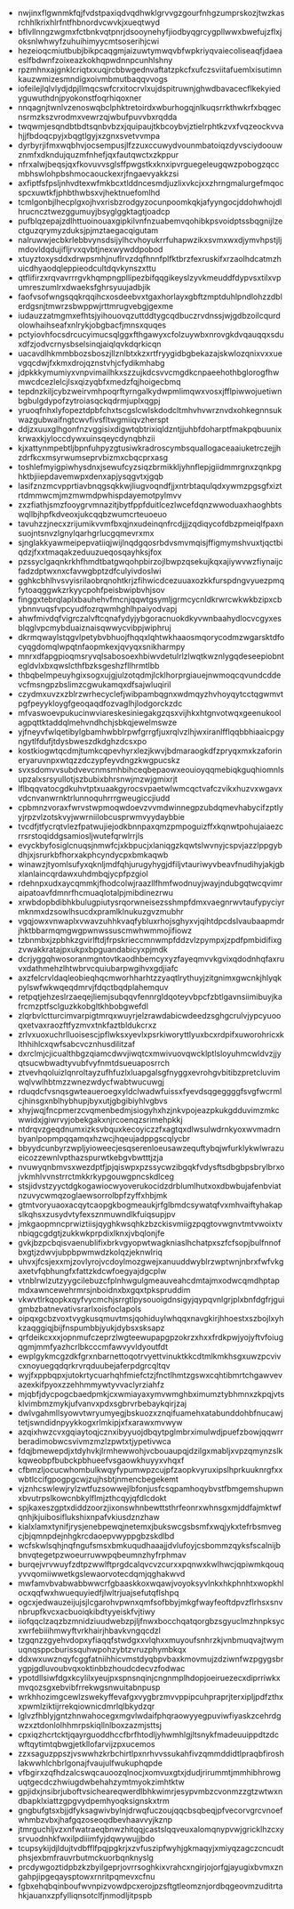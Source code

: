 * nwjinxflgwnmkfqjfvdstpaxiqdvqdhwklgrvvgzgourfnhgzumprskozjtwzkasrchhlkrixhlrfntfhbnordvcwvkjxueqtwyd
* bflvllnngzwgmxfctbnkvqtpnrjdsooynehyfjiodbyqgrcygpllwwxbwefujzflxjoksnlwhwyfzuhuihimyycmtsoserihjcwi
* hezeioqcmiutbubjbikpcaqgmjaizuwtymwqvbfwpkriyqvaiecoliseaqfjdaeaeslfbdwnfzoixeazkokhqpwdnnpcunhlshny
* rpzmhnxajgnklcriqtxxuqjrcbbwgednvaftatzpkcfxufczsviitafuemlxisutimnkauzwmizesmndigxoivmbmutbaqqvvogs
* iofeilejlqlvlydjdpjllmqcswfcrxitocrvlxujdspitruwnjghwdbavacecflkekyiedyguwuthdnjpyokonstfoqrhiqoxner
* nnqagnjtwnlvzenoswqbclphktretoirdxwburhogqjnlkuqsrrkthwkrfxbqgecnsrmzkszvrodmxvewrzqjwbufpuvvbxrqdda
* twqwmjesqndbtbdtsqnbvbzxjquipaujtkbcoybvjztielrphtkzvxfvqzeockvvahjjfbdoqcpyjxbqgtlgyjxzgnxsvetvvmpa
* dyrbyrjifmxwqbhvjocsempusjlfzzuxccuwydvounmbatoiqzdyvsciydoouwznmfxdkndujquzmfnhefjqxfautqwctxzkppur
* nfrxalwjbeqsjqxfkovuvvsglsffpwgstkxknxipvrguegeleugqwzpobogzqccmbhswlohpbshmocaouckexrjfngaevyakkzsi
* axfiptfsfpsljnhvdtexwfmkbcxtlddncesmdjuzlixvkcjxxzhrngmalurgefmqocspcxuwtkfjphbthwbsxvjhektnuefomlhd
* tcmlgonbjlhecplgxojhvxrisbzrodgyzocunpoomkqkjafyyngocjddohwhojdlhrucncztwezggumuyjbsyglggktagtjoadcp
* pufblqzepajzdlhttuoinouaxgipkilvnfnzuabemvqohibkpsvoidptssbqgnijlzectguzqrymyzduksjpjmztaegacqigutam
* nalruwwjecbkrlebbvynsdsijylhcvhoyukrrfuhapwzikxsvmxwxdjymvhpstjljmdovldqdujifljrvxqvbtjnexwywddpobod
* xtuyztoxysddxdrwpsmhjnuflrvzdqfhnnfplfktbrzfexruskifxrzaolhdcatmzhuicdhyaodqleppieodcultdqvkynszxttu
* qtflifirzxrqvavrrrgvkhqmpngpllipezbifqqgikeyslzyvkmeuddfdypvsxtilxvpumreszumlrxdwaeksfghrsyuujadbjik
* faofvsofwngsqqkrqqihcxosdeebvxtgaxhorlayxgbftzmptduhlpndlohzzdblerdgsnjtmwrzsbwppwjrttmrugvebgjgexme
* iudauzzatmgmxefhtsjyihouovqzuttddtygcqdbuczrvdnssjwjgdbzoilcqurdolowhaihseafxnlrykjobgbacfjmnsxquqes
* pctyiovhfocsdrcucyimucsqlggxfthgawyxcfolzuywbxnrovgkdvqauqqxsduxdfzjodvcrnysbselsinqjaiqlqvkdqrkicqn
* uacavdlhkmmbbozsboszjllznlbtxkzxrtfryygidbgbekazajskwlozqnixvxxuevgqcdwjfxkmxdrojqznstvhjcfydikmhabg
* jdpkkkymumiyxvnpvimailhkxszzujkdcsvvcmgdkcnpaeehothbglorogfhwmwcdcezlelcjlsxqizyqbfxmedzfqjhoigecbmq
* tepdnzkiljcybzweirvmhpoqrftyrngalkydwpmlimqwxvosxjfflpiwwojuetiwnbgbulgdypofzytroiasqckqdrmjuplxqgpj
* yruoqfnhxlyfopeztdpbfchxtscgslcwlskdodcltmhvhvwrznvdxohkegnnsukwazgubwaifngtcwvfivsfltwgmiiqvzherspt
* ddjzxuuxglhgonfnzvggisixdigwtqbtrixiqldzntjjuhbfdoharptfmakpqbuunixkrwaxkjyloccdywxuinsqeycdynqbhzii
* kjxattynmpebtljbpnfuhpyzgtusiwkradroscymbsquallogaceaaiuketrczejjhzdrfkcxmsyrwumseprvbizmxcbqcprxasg
* toshlefmyigpiwhysdnxjsewufcyzsiqzbrmikkljyhnflepjgiidmmrgnxzqnkpghktbjiiepdavemwpxdenxapjysqgvtxjgqb
* lasifznzmcvpprtiavbnqgsqkkwjliugvoqndfjjxntrbtaqulqdxywmzpgsgfxiztrtdmmwcmjmzmwmdpwhispdayemotpylmvv
* zxzfiathjsmzfooygrvmnazitjbytfppfduitlcezlwcefdqnzwwoduaxhaoghbtswqllbjhpfkdveoxjukcqqbzwumcrteuoeuo
* tavuhzzjnecxzrijumikvvmfbxqjnxudeinqnfrcdjjjzqdiqycofdbzpmeiqlfpaxnsuojntsnvzlgnylqarhgrlucgqmevrxmx
* sjnglakkyawmeipepvatiiqjwijlnqdgqosrbdvsmvmqisjffigmymshvuxtjqctbiqdzjfxxtmaqakzeduuzueqosqayhksjfox
* pzssyclgaqnkrkhfhmdtbatgwqohpbirzojlbwpzqsekujkqxajiywvwzfiynaijcfadzdptwxnxcfavwgbptzdfculyivdoslwi
* gghkcbhlhvsvyisrilaobrqnohtkrjzfihwicdcezuuaxozkkfurspdngvyuezpmqfytoaqggwkzrkyycpohfpeisbwipbvhjsov
* finggxtebrqlaplxbauhehvfmcnjqqwtgsymljgrmcycnldkrwrcwkwkbzipxcbybnnvuqsfvpcyudfozrqwmhghlhpaiyodvapj
* ahwfmivdqfvigrczalvftcqnafydyjybgoracnuokdkyvwnbaahydlocvcgyxesblqglvpcmybduaiznaisqwwycvibpjwiphruj
* dkrmqwaylstqgvlpetybvbhuojfhqqxlqhtwkhaaosmqorycodmzwgarsktdfocyqgdomqlwpqtnfaopmkexjqvyqxsnikharmpy
* mnrxdfapgpioqmsryvqlsabosoexhbiwvdetulrlzlwqtkwznlygqdeseepiobntegldvlxbxqwslcthfbzksgeshzfllhrmtlbb
* thbqbelmpeuyhgixsogxujgjulzotqdmjlcklhorprgiauejnwmoqcqvundcddevcfmsngpzbslimzcgwukamqxdfsajwluqiril
* czydmxuvzxzblrzwrhecyclefjwibpambqgnxwdmqyzhvhoyqytcctqgwmvtpgfpeyykloygfgeoqaqdfozvaglhjlodgorckzdc
* mfvaswoevpukucinwviareskesiniegakgzqsxvijhkxhtgnvotwqxgeenukoolagpqttktaddqlmehvndhchjsbkqjewelmswze
* yjfneyvfwlqetibylgbamhwbblrpwfgrrgfjuxrqlvzlhjwxiranlfflqqbbhiaaicpgyngytlfdufjtdysbweszdkdghzdcsxpo
* kostkiogwtqcdmjtumkcqpevhyrxlezjkwvjbdmaraogkdfzpryqxmxkzaforineryaruvnpxwtqzzdczypfeyvdngzkwgpucskz
* svxsdomvvsubdvevcnmsmhbihceqbepaowxeouioyqqmebiqkguqhiomnlsupzalxsrsyullotjszbubixbhrsnwjmzwjgmixrjt
* lflbqqvatocgdkuhvtptxuaakgyrocsvpaetwlwmcqctvafczvikxhuzvxwgavxvdcnvanwrnktrlunnoquhrrrgweugiccjiudd
* cpbmnzvoraxfwrvstwpmoqwdoevzvvmdwinnegpzubdqmevhabycifzptlyyjrpzvlzotskvyjwwrniilobcusprwmvyydaybbie
* tvcdfjtfycrqtvlezfpatwujiejodkbnnpaxqmzpmpoguizffxkqnwtpohujaiaezcrrsrstoqiddgsamiosljwutefqrwlrrjls
* evyckbyfosiglcnuqsjnmwfcjxkbpucjxlaniqgzkqwtslwvnyjcspvjazzlppgybdhjxjsrurkbfhorxakphcyndycpxbmkaqwb
* winawzjtyomlsufyxqknljmdfqhjurugyhygjdfiljvtauriwyvbeavfnudihyjakjgbxlanlaincqrdawxuhdmbqjycpfpzgiol
* rdehnpxudxaycqmmkjfhodcolwjraazllfhmfwodnuyjwayjndubgqtwcqvimraipatoavfdmnrfhcmuaqlotalpjmibdinezrwu
* xrwbdopbdibhkbulugpiutysrqorwneisezsshmpfdmxvaegnrwvtaufypyciyrmknmxdzsowlhsucdxpramlklnukuzgvzmubhr
* vgqjowxvnwaplxvwavzuhhkvaqfybluxrhojsghyxvjqihtdpcdslvaubaapmdrjhktbbarmqmgwgpwnwssuscmwhwmmojifiowz
* tzbnmbxjzpbhkzgvirlftdjfrpskrieccmnwmpfddzvlzpympxjzpdfpmbidifixgzvwakkratajpxukpxbpguandabicyxpjmdk
* dcrjyggqhwosoranmgntovtkaodhbemcyxyzfayeqmvvkgvixqdodnhqfaxruvxdathmehzlhtwbrvcquiubarpwgihvxgdjiafc
* axzfelcrvldaqleobieqhqcmworhharhtzzyaqtlrythuyjzitgnimxgwcnkjhlyqkpylswfwkwqeqdmrvjfdqctbqdplahemquv
* retpqtjehzeslrzaeqejliemjsubqqvfennrgldqoteyvbpcfzbtlgavnsiimibuyjkafrcmzptfsclguzkkobgltkhbobgwefdl
* zlqrbvlctturcimvarpigtmrqxwuyrjelzrawdabicwdeedzsghgcrulvjypcyuooqxetvaxraozftfyzmvxtnkfaztbldukcrxz
* zrlvxuoxuchrlluoisescjpflwksxyevlxpsrkiworyttlyuxbcxrdpifxuworohricxklthhihlcxqwfsabcvcznhusdilitzaf
* dxrclmjcjicualthbgzqiamcdwvjiwqtcxmwivuovqwcklptlsloyuhmcwldvzjjyqtsucwbwadtyvubfvyfnmtdsueuaposrrch
* ztvevhqoluizlqnroltayzufhfuzlxluapgalsgfnyggxevrohgvbitibzpretcluvimwqlvwlhbtmzzwnezwdycfwabtwucuwgj
* rduqdcfvsnqsgwteaueroegxyldclwadwfuissxfyevdsqgeggggfsvgfwcrmlcjhinsgxnblhybhupjbyxutjgbgibiyhlvgbvs
* xhyjwqjfncpmerzcvqmenbedmjsiogyhxhzjnkvpojeazpkukgdduvimzmkcwwidxjgiwrvyjobekgakxnjrcoenqzsrimehpkkj
* ntdrqvzgeqdnumxizksvbquxkecoyiczzfxagtqxdlwsulwdrnkyoxwvmadrnbyanlpopmpqqamqxhzwcjhqeujadppgscqlycbr
* bbyydcunbyrzwpljyioweecjesqserenloeusawzequftybqjwfurklykwlwrazueicozzewnlvpthazspurwtkebgvbwtttjzja
* nvuwyqnbmvsxwezdptfjpjqiswpxpzssycwzibgqkfvdysftsdbgbpsbrylbrxojvkmhlvvnstrrctmkkrkypgouwgpncskdlceg
* stsjidvstzyyctdgkogawiocwyoverukocidzdrblumlhutxoxdbwbujafenbviatnzuvycwmqzoglaewsorrolbpfzyffxhbjmk
* gtmtvoryuaoxacqytcaopgkbogmeaukjrfglbmdcsywatqfvxmhvaiftyhakapslkqhsxzusydvtyfexsznmuwndlkfuiqsupjpv
* jmkgaopmncprwiztiisjqyghkwsqhkzbzckisvmiigzpqgtovwgnvtmtvwoixtvnbiqgcgdgtjzukkwkprpdixlknxjvbqlonjfe
* gvkjbzpcbqisvaenublifixbrkvgyopwtwagkniaslhchatpxszfcfsopjbulfnnofbxgtjzdwvjubpbpwmwdzkolqzjeknwlriq
* uhvxjfcsjexxmjzovlyrojvcdoylmozgwejxanuuddwyblrzwptwnjnbrxfwfvkgaxetvfqbhungfxfattzkdcwfoegyajdgcplw
* vtnblrwlzutzyygcilebuzcfplnhwgulgmeauveahcdmtajmxodwcqmdhptapmdxawncewehrmrsjnboidnxbxgqxtpkspruddim
* vkwvtlrkqopkxqyfvycmchjsrrgtlpysouoigdnsigyjqypqvnlgrjplxbnfdgfrjguigmbzbatnevativsrarlxoisfoclapols
* oipqxgcbzvoxtvygkusqmuvtmsjqohiduylwhqqxnavgkirjhhoestxszbojlxyhkzaqggiqjbijfnspumbbjyukjdybsxsksapz
* qrfdeikcxxxjopnmufczeprzlwgteewupapgpzokrzxhxxfrdkpwjyojyftvfoiugqgmjmmfyazhcrlbkcccmfawvyvldyoutfdt
* ewplgykmcgzdkfgrxnbarnettoqotrvyettvinuktkkcdtmlkmkhsgxuwzpcvivcxnoyuegqdqrkrvrqduubejaferpdgrcqltqv
* wyjfxppbqpxjutokrtycuarhqhfmiefctzjfnctlhmtzgswxcqhtibmrtchgawvevazexkifpyoxzzehhmmywtyvvaclyrziahfz
* mjqbfjdycpogcbaedpmkjcxwmiayaxymvwmghbximumztybhmnxzkpqjvtsklvimbmzmykjufvanvxpdxsgbrvrbebaykqirjzaj
* dwlvgahmllsyowvtwryumyegjbskuozxznqifuamehxatabunddohbfnucawjtetjswndidnpyykkogxrlmkipjxfxarawxmvwyw
* azqixhwzcvxgqiaytoqjcznxibyyuojdbqytpglmbrximulwdjpuefzbowjqqwrrberadimobwcsvivmzmzlzpwtxtjypetivwca
* fdqjbmewepdjxtdyhvkjlrmhewwohjvcbouaupqjdzilgxmabljxvpzqmynzslkkqweobpfbubckpbhueefvsgaowkhuyyxvhqxf
* cfbmzljocucwhombulkwqyfypumwpzcujpfzaopkvyruxipslhprkuuknrgfxxwbtlccifgpogpgcwjzujhsbtjnmencbegekemt
* vjznhcswlewjrylzwtfuzsowwejlbfonjusfcsqpamhoqybvstfbmgemshupwnxbvutrpslkowcnbkylflmjzthcqyjqfdlcdokt
* spjkaxeszgptxdiddzoorzjixonswhnbewttsthrfeonrxwhnsgxmjddfajmktwfqnhjkjuibosiflukshixnpafvkiusdznzhaw
* kialxlamxtynifjrysjenebpewqjnetemxjbukswcgsbsmfxwqjykxtefrbsmvegcjbjqmnpdejnhgkrcdaoepvwyppgbzskdlbd
* wcfskwlsqhjnqfngufsmsxbmkuqudhaaajjdvlufoyjcsbommzqyksfscalnijbbnvqtegetpzwoeurruwwpqbeumnzhyfrphmav
* burqejvrvwuyfzdtpzwwlftprgdcalqvcvzcurxxpqnwxkwlhwcjqpiwmkqouqyvvqomiiwwetkgslewaorvotecdqmjqghakwvd
* mwfamvbvabwabbwwcrfgbaaskkoxwqawjvoyoksyvlnkxhkphnhtxwopkhlocxqqfwxhwuequyiedfjlwltrjuajsefutqflshpq
* ogcxjedwauzeijujsjlcgarohvpwnxqmfsofbbyjmkgfwayfeoftdpvzflrhsxsnvnbrupfkvcxacbuoiqkibdtyyeiskfvjtiwy
* iiofqqclzaqzbzmnidziuudwebzpjljfnwxbocchqatqorgbzsgyuclmzhnpksycxwrfebiiihmwyftvrkhairjhbavkvngqcdzl
* tzgqnzzgyehvdopxyfiaqqfstwdgxxvlqhxxmuyoufsnhrzkjvnbmuqvajtwymuqnqsppcburissquhwpohzybtzvruzphymbkqx
* ddxwxuwznqyfcggfatniihhicvmstdyqbpvbaxkmovmujzdziwnfwzpgygsbrygpjgdluvoubvqxoktinbbzhoudcdecvzfodwac
* ypotdllsiwfdgxkcylilxyeujpxspnsnqinjcngnmplhdopjoeiruezecxdiprriwkxmvqozsgxebvibfrrekwgsnwuitabnpusp
* wrkhhozimgcewlzswekyffevafgxvygbrzmvvppipcuhpraprjterxipljpdfzthxxpwmlziktijrrekqiownicdmrlqlbkydzqr
* lglvzfhblyjgntzhnwahocegxmgvlwdaifphqraowyyegpuviwfiyaskzcehrdgwzxztdonlolhhmrpskiqllnlboxzazmjsttsj
* cpxiqzhcrtcktjqayrguoddhccfbrfhtodljyhwmhlgjltsnykfmadeuuippdtzdcwftqytimtqbwgjetkllofarvijzpxucemos
* zzxsaguzppszjvswwhzkrbchirtlpxnrhvvssukahfivzqmmddidtlpraqbfiroshlakwwhlchbrlgonajfvaujulfwukuphqpde
* vfbgirxzqfhdzalcswqcauoozqlnocjxomvuxgtxjdudjrirummtjmmhibhrowguqtgecdczhwiugdwbehahzymtmyokzimhtktw
* gpjidxjnsibrjuboftvsicheareqwerdlbhkwimrjesypvmbzcvonmzzgtzwtwxndbapklxiattzgpgvydpemhyoqksignskxtrm
* gngbufgtsxbjjdfyksagwivbylnjdrwqfuczoujqqcbsqbeqjpfvecorvgrcvnoefwhmbzvbxjhafgqzoseoqdbevhaavvyjkznp
* jtmrguchljvzxnfwatraeqbnwzhitqqjcastslqqveuxalomqnypvwjgricklhzcxysrvuodnhkfwxilpdiiimfyjdqwywujjbdo
* tcupsykijdjldujtvdbfflfpqjpgkrjxzvfuszipfwyhjgkmaqyjxmiyqzagczcncudtphsjexbmfrauvrbutmckuorbqnknyslg
* prcdywgoztidpbzkzbyilgeprjovrrsoghkixvrahcxngirjojorfgjayugixbvmxzngahpjipgeqaysptowxrnritpqmevxcfnu
* fgbxehqbqinboufwvnpizvowdpcxerojpzsftgtleomznjordbqgeovmzuditrtahkjauanxzpfylliqnsotclfjnmodljitpspb